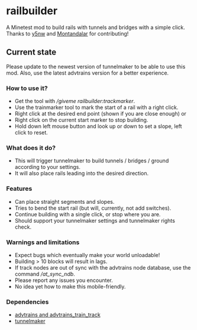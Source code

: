 # railbuilder
A Minetest mod to build rails with tunnels and bridges with a simple click.<br>
Thanks to [y5nw](https://github.com/y5nw) and [Montandalar](https://github.com/Montandalar) for contributing!

## Current state
Please update to the newest version of tunnelmaker to be able to use this mod.
Also, use the latest advtrains version for a better experience.

### How to use it?
- Get the tool with */giveme railbuilder:trackmarker*.
- Use the trainmarker tool to mark the start of a rail with a right click.
- Right click at the desired end point (shown if you are close enough) or
- Right click on the current start marker to stop building.
- Hold down left mouse button and look up or down to set a slope, left click to reset.

### What does it do?
- This will trigger tunnelmaker to build tunnels / bridges / ground according to your settings.
- It will also place rails leading into the desired direction.

### Features
- Can place straight segments and slopes.
- Tries to bend the start rail (but will, currently, not add switches).
- Continue building with a single click, or stop where you are.
- Should support your tunnelmaker settings and tunnelmaker rights check.

### Warnings and limitations
- Expect bugs which eventually make your world unloadable!
- Building > 10 blocks will result in lags.
- If track nodes are out of sync with the advtrains node database, use the command */at_sync_ndb*.
- Please report any issues you encounter.
- No idea yet how to make this mobile-friendly.

### Dependencies
- [advtrains and advtrains_train_track](https://content.minetest.net/packages/orwell/advtrains/)
- [tunnelmaker](https://content.minetest.net/packages/kestral/tunnelmaker/)
